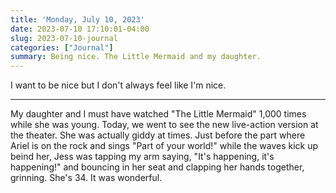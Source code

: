 ```yaml
---
title: 'Monday, July 10, 2023'
date: 2023-07-10 17:10:01-04:00
slug: 2023-07-10-journal
categories: ["Journal"]
summary: Being nice. The Little Mermaid and my daughter.
---
```


I want to be nice but I don't always feel like I'm nice.

---

My daughter and I must have watched "The Little Mermaid" 1,000 times while she was young. Today, we went to see the new live-action version at the theater. She was actually giddy at times. Just before the part where Ariel is on the rock and sings "Part of your world!" while the waves kick up beind her, Jess was tapping my arm saying, "It's happening, it's happening!" and bouncing in her seat and clapping her hands together, grinning. She's 34. It was wonderful.

